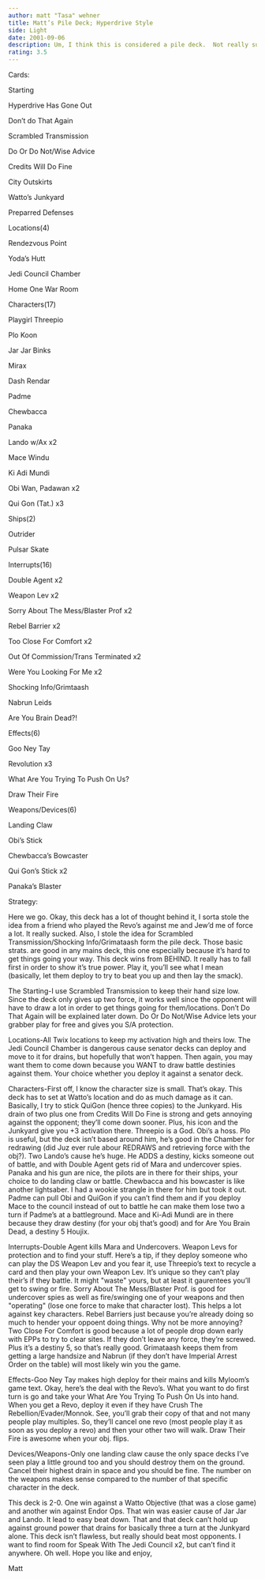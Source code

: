 ```yaml
---
author: matt "Tasa" wehner
title: Matt’s Pile Deck; Hyperdrive Style
side: Light
date: 2001-09-06
description: Um, I think this is considered a pile deck.  Not really sure though.  It basically activates a lot and keeps the opponent REALLY limited at what they can do.
rating: 3.5
---
```

Cards: 

Starting
Hyperdrive Has Gone Out
Don’t do That Again
Scrambled Transmission
Do Or Do Not/Wise Advice
Credits Will Do Fine
City Outskirts
Watto’s Junkyard
Preparred Defenses

Locations(4)
Rendezvous Point
Yoda’s Hutt
Jedi Council Chamber
Home One War Room

Characters(17)
Playgirl Threepio
Plo Koon
Jar Jar Binks
Mirax
Dash Rendar
Padme
Chewbacca
Panaka
Lando w/Ax x2
Mace Windu
Ki Adi Mundi
Obi Wan, Padawan x2
Qui Gon (Tat.) x3

Ships(2)
Outrider
Pulsar Skate

Interrupts(16)
Double Agent x2
Weapon Lev x2
Sorry About The Mess/Blaster Prof x2
Rebel Barrier x2
Too Close For Comfort x2
Out Of Commission/Trans Terminated x2
Were You Looking For Me x2
Shocking Info/Grimtaash
Nabrun Leids
Are You Brain Dead?!

Effects(6)
Goo Ney Tay
Revolution x3
What Are You Trying To Push On Us? 
Draw Their Fire

Weapons/Devices(6)
Landing Claw 
Obi’s Stick
Chewbacca’s Bowcaster
Qui Gon’s Stick x2
Panaka’s Blaster



Strategy: 

Here we go.  Okay, this deck has a lot of thought behind it, I sorta stole the idea from a friend who played the Revo’s against me and Jew’d me of force a lot.  It really sucked.  Also, I stole the idea for Scrambled Transmission/Shocking Info/Grimataash form the pile deck.  Those basic strats. are good in any mains deck, this one especially because it’s hard to get things going your way.  This deck wins from BEHIND.  It really has to fall first in order to show it’s true power.  Play it, you’ll see what I mean (basically, let them deploy to try to beat you up and then lay the smack).


The Starting-I use Scrambled Transmission to keep their hand size low.  Since the deck only gives up two force, it works well since the opponent will have to draw a lot in order to get things going for them/locations.  Don’t Do That Again will be explained later down.  Do Or Do Not/Wise Advice lets your grabber play for free and gives you S/A protection.

Locations-All Twix locations to keep my activation high and theirs low.  The Jedi Council Chamber is dangerous cause senator decks can deploy and move to it for drains, but hopefully that won’t happen.  Then again, you may want them to come down because you WANT to draw battle destinies against them.  Your choice whether you deploy it against a senator deck.

Characters-First off, I know the character size is small.  That’s okay.  This deck has to set at Watto’s location and do as much damage as it can.  Basically, I try to stick QuiGon (hence three copies) to the Junkyard.  His drain of two plus one from Credits Will Do Fine is strong and gets annoying against the opponent; they’ll come down sooner.  Plus, his icon and the Junkyard give you +3 activation there.  Threepio is a God.  Obi’s a hoss.  Plo is useful, but the deck isn’t based around him, he’s good in the Chamber for redrawing (did Juz ever rule abour REDRAWS and retrieving force with the obj?).  Two Lando’s cause he’s huge.  He ADDS a destiny, kicks someone out of battle, and with Double Agent gets rid of Mara and undercover spies.  Panaka and his gun are nice, the pilots are in there for their ships, your choice to do landing claw or battle.  Chewbacca and his bowcaster is like another lightsaber.   I had a wookie strangle in there for him but took it out.  Padme can pull Obi and QuiGon if you can’t find them and if you deploy Mace to the council instead of out to battle he can make them lose two a turn if Padme’s at a battleground.  Mace and Ki-Adi Mundi are in there because they draw destiny (for your obj that’s good) and for Are You Brain Dead, a destiny 5 Houjix.  

Interrupts-Double Agent kills Mara and Undercovers.  Weapon Levs for protection and to find your stuff.  Here’s a tip, if they deploy someone who can play the DS Weapon Lev and you fear it, use Threepio’s text to recycle a card and then play your own Weapon Lev.  It’s unique so they can’t play their’s if they battle.  It might "waste" yours, but at least it gaurentees you’ll get to swing or fire.  Sorry About The Mess/Blaster Prof. is good for undercover spies as well as fire/swinging one of your weapons and then "operating" (lose one force to make that character lost).  This helps a lot against key characters.  Rebel Barriers just because you’re already doing so much to hender your oppoent doing things.  Why not be more annoying?  Two Close For Comfort is good because a lot of people drop down early with EPPs to try to clear sites.  If they don’t leave any force, they’re screwed.  Plus it’s a destiny 5, so that’s really good.  Grimataash keeps them from getting a large handsize and Nabrun (if they don’t have Imperial Arrest Order on the table) will most likely win you the game.  

Effects-Goo Ney Tay makes high deploy for their mains and kills Myloom’s game text.  Okay, here’s the deal with the Revo’s.  What you want to do first turn is go and take your What Are You Trying To Push On Us into hand.  When you get a Revo, deploy it even if they have Crush The Rebellion/Evader/Monnok.  See, you’ll grab their copy of that and not many people play multiples.  So, they’ll cancel one revo (most people play it as soon as you deploy a revo) and then your other two will walk.  Draw Their Fire is awesome when your obj. flips.  

Devices/Weapons-Only one landing claw cause the only space decks I’ve seen play a little ground too and you should destroy them on the ground.  Cancel their highest drain in space and you should be fine.  The number on the weapons makes sense compared to the number of that specific character in the deck.  


This deck is 2-0.  One win against a Watto Objective (that was a close game) and another win against Endor Ops.  That win was easier cause of Jar Jar and Lando.  It lead to easy beat down.  That and that deck can’t hold up against ground power that drains for basically three a turn at the Junkyard alone.  This deck isn’t flawless, but really should beat most opponents.  I want to find room for Speak With The Jedi Council x2, but can’t find it anywhere.  Oh well.  Hope you like and enjoy,
Matt 
